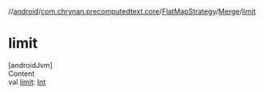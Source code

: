 //[android](../../../../index.md)/[com.chrynan.precomputedtext.core](../../index.md)/[FlatMapStrategy](../index.md)/[Merge](index.md)/[limit](limit.md)



# limit  
[androidJvm]  
Content  
val [limit](limit.md): [Int](https://kotlinlang.org/api/latest/jvm/stdlib/kotlin/-int/index.html)  



